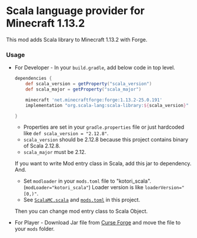 # Scala language provider for Minecraft 1.13.2

This mod adds Scala library to Minecraft 1.13.2 with Forge.

### Usage

* For Developer - In your `build.gradle`, add below code in top level.

  ```groovy
  dependencies {
      def scala_version = getProperty("scala_version")
      def scala_major = getProperty("scala_major")
  
      minecraft 'net.minecraftforge:forge:1.13.2-25.0.191'
      implementation "org.scala-lang:scala-library:${scala_version}"
  
  }
  ```

  * Properties are set in your `gradle.properties` file or just hardcoded like `def scala_version = "2.12.8"`.
  * `scala_version` should be 2.12.8 because this project contains binary of Scala 2.12.8. 
  * `scala_major` must be 2.12.

  If you want to write Mod entry class in Scala, add this jar to dependency.
  And.
  * Set `modloader` in your `mods.toml` file to "kotori_scala". (`modLoader="kotori_scala"`) Loader version is like `loaderVersion="[0,)"`.
  * See [`ScalaMC.scala`](https://github.com/Kotori316/SLP/blob/master/src/main/scala/com/kotori316/scala_lib/ScalaMC.scala) and [`mods.toml`](https://github.com/Kotori316/SLP/blob/master/src/main/resources/META-INF/mods.toml) in this project.
  
  Then you can change mod entry class to Scala Object.

* For Player - Download Jar file from [Curse Forge](https://minecraft.curseforge.com/projects/scalable-cats-force) and move the file to your `mods` folder.

